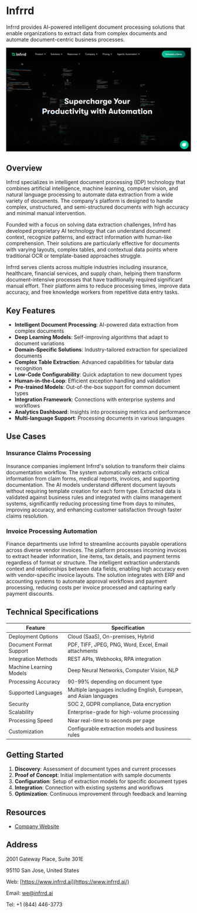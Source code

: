 
# Infrrd

Infrrd provides AI-powered intelligent document processing solutions that enable organizations to extract data from complex documents and automate document-centric business processes.

![Infrrd](./assets/infrrd.png)

## Overview

Infrrd specializes in intelligent document processing (IDP) technology that combines artificial intelligence, machine learning, computer vision, and natural language processing to automate data extraction from a wide variety of documents. The company's platform is designed to handle complex, unstructured, and semi-structured documents with high accuracy and minimal manual intervention.

Founded with a focus on solving data extraction challenges, Infrrd has developed proprietary AI technology that can understand document context, recognize patterns, and extract information with human-like comprehension. Their solutions are particularly effective for documents with varying layouts, complex tables, and contextual data points where traditional OCR or template-based approaches struggle.

Infrrd serves clients across multiple industries including insurance, healthcare, financial services, and supply chain, helping them transform document-intensive processes that have traditionally required significant manual effort. Their platform aims to reduce processing times, improve data accuracy, and free knowledge workers from repetitive data entry tasks.

## Key Features

- **Intelligent Document Processing**: AI-powered data extraction from complex documents
- **Deep Learning Models**: Self-improving algorithms that adapt to document variations
- **Domain-Specific Solutions**: Industry-tailored extraction for specialized documents
- **Complex Table Extraction**: Advanced capabilities for tabular data recognition
- **Low-Code Configurability**: Quick adaptation to new document types
- **Human-in-the-Loop**: Efficient exception handling and validation
- **Pre-trained Models**: Out-of-the-box support for common document types
- **Integration Framework**: Connections with enterprise systems and workflows
- **Analytics Dashboard**: Insights into processing metrics and performance
- **Multi-language Support**: Processing documents in various languages

## Use Cases

### Insurance Claims Processing

Insurance companies implement Infrrd's solution to transform their claims documentation workflow. The system automatically extracts critical information from claim forms, medical reports, invoices, and supporting documentation. The AI models understand different document layouts without requiring template creation for each form type. Extracted data is validated against business rules and integrated with claims management systems, significantly reducing processing time from days to minutes, improving accuracy, and enhancing customer satisfaction through faster claims resolution.

### Invoice Processing Automation

Finance departments use Infrrd to streamline accounts payable operations across diverse vendor invoices. The platform processes incoming invoices to extract header information, line items, tax details, and payment terms regardless of format or structure. The intelligent extraction understands context and relationships between data fields, enabling high accuracy even with vendor-specific invoice layouts. The solution integrates with ERP and accounting systems to automate approval workflows and payment processing, reducing costs per invoice processed and capturing early payment discounts.

## Technical Specifications

| Feature | Specification |
|---------|---------------|
| Deployment Options | Cloud (SaaS), On-premises, Hybrid |
| Document Format Support | PDF, TIFF, JPEG, PNG, Word, Excel, Email attachments |
| Integration Methods | REST APIs, Webhooks, RPA integration |
| Machine Learning Models | Deep Neural Networks, Computer Vision, NLP |
| Processing Accuracy | 90-99% depending on document type |
| Supported Languages | Multiple languages including English, European, and Asian languages |
| Security | SOC 2, GDPR compliance, Data encryption |
| Scalability | Enterprise-grade for high-volume processing |
| Processing Speed | Near real-time to seconds per page |
| Customization | Configurable extraction models and business rules |

## Getting Started

1. **Discovery**: Assessment of document types and current processes
2. **Proof of Concept**: Initial implementation with sample documents
3. **Configuration**: Setup of extraction models for specific document types
4. **Integration**: Connection with existing systems and workflows
5. **Optimization**: Continuous improvement through feedback and learning

## Resources

- [Company Website](https://www.infrrd.ai/)

## Address

2001 Gateway Place, Suite 301E

95110 San Jose, United States

Web: [https://www.infrrd.ai](https://www.infrrd.ai/)

Email: we@infrrd.ai

Tel: +1 (844) 446-3773